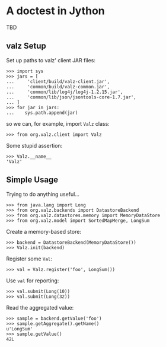 A doctest in Jython
===================

TBD


valz Setup
----------

Set up paths to valz' client JAR files:

    >>> import sys
    >>> jars = [
    ...     'client/build/valz-client.jar',
    ...     'common/build/valz-common.jar',
    ...     'common/lib/log4j/log4j-1.2.15.jar',
    ...     'common/lib/json/jsontools-core-1.7.jar',
    ... ]
    >>> for jar in jars:
    ...    sys.path.append(jar)

so we can, for example, import `Valz` class:

    >>> from org.valz.client import Valz

Some stupid assertion:

    >>> Valz.__name__
    'Valz'


Simple Usage
------------

Trying to do anything useful...

    >>> from java.lang import Long
    >>> from org.valz.backends import DatastoreBackend
    >>> from org.valz.datastores.memory import MemoryDataStore
    >>> from org.valz.model import SortedMapMerge, LongSum

Create a memory-based store:

    >>> backend = DatastoreBackend(MemoryDataStore())
    >>> Valz.init(backend)

Register some `Val`:

    >>> val = Valz.register('foo', LongSum())

Use `val` for reporting:

    >>> val.submit(Long(10))
    >>> val.submit(Long(32))

Read the aggregated value:

    >>> sample = backend.getValue('foo')
    >>> sample.getAggregate().getName()
    u'LongSum'
    >>> sample.getValue()
    42L


